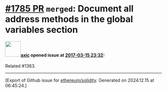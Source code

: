 # [\#1785 PR](https://github.com/ethereum/solidity/pull/1785) `merged`: Document all address methods in the global variables section

#### <img src="https://avatars.githubusercontent.com/u/20340?v=4" width="50">[axic](https://github.com/axic) opened issue at [2017-03-15 23:32](https://github.com/ethereum/solidity/pull/1785):

Related #1363.




-------------------------------------------------------------------------------



[Export of Github issue for [ethereum/solidity](https://github.com/ethereum/solidity). Generated on 2024.12.15 at 06:45:24.]
